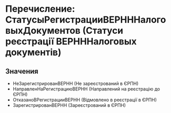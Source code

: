 ﻿# Перечисление: СтатусыРегистрацииВЕРНННалоговыхДокументов (Статуси реєстрації ВЕРНННалоговых документів)

## Значения

- НеЗарегистрированВЕРНН (Не зареєстрований в ЄРПН)
- НаправленНаРегистрациюВЕРНН (Направлений на реєстрацію до ЄРПН)
- ОтказаноВРегистрацииВЕРНН (Відмовлено в реєстрації в ЄРПН)
- ЗарегистрированВЕРНН (Зареєстрований в ЄРПН)

